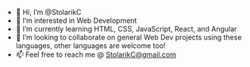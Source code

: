 - 👋 Hi, I’m @StolarikC
- 👀 I’m interested in Web Development
- 🌱 I’m currently learning HTML, CSS, JavaScript, React, and Angular
- 💞️ I’m looking to collaborate on general Web Dev projects using these languages, other languages are welcome too!
- 📫 Feel free to reach me @ StolarikC@gmail.com

<!---
StolarikC/StolarikC is a ✨ special ✨ repository because its `README.md` (this file) appears on your GitHub profile.
You can click the Preview link to take a look at your changes.
--->
